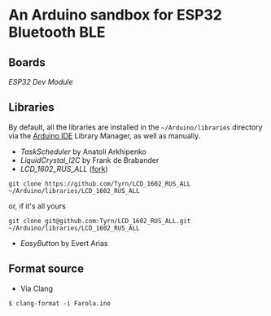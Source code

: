 # An Arduino sandbox for ESP32 Bluetooth BLE

## Boards

_ESP32 Dev Module_

## Libraries

By default, all the libraries are installed in the `~/Arduino/libraries`
directory via the
[Arduino IDE](https://github.com/Tyrn/arch-chronicle/blob/master/Usage/Arduino.md)
Library Manager, as well as manually.

- _TaskScheduler_ by Anatoli Arkhipenko
- _LiquidCrystal_I2C_ by Frank de Brabander
- _LCD_1602_RUS_ALL_ ([fork](https://github.com/Tyrn/LCD_1602_RUS_ALL))

```
git clone https://github.com/Tyrn/LCD_1602_RUS_ALL ~/Arduino/libraries/LCD_1602_RUS_ALL
```

or, if it's all yours

```
git clone git@github.com:Tyrn/LCD_1602_RUS_ALL.git ~/Arduino/libraries/LCD_1602_RUS_ALL
```

- _EasyButton_ by Evert Arias

## Format source

- Via Clang

```
$ clang-format -i Farola.ino
```
